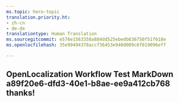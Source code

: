 ```yaml
---
ms.topic: hero-topic
translation.priority.ht:
- zh-cn
- de-de
translationtype: Human Translation
ms.sourcegitcommit: e576e1563358a884dd525ebedb636750f51f618e
ms.openlocfilehash: 35e99494378accf36453e940d009c6f019096eff

---
```

## OpenLocalization Workflow Test MarkDown a89f20e6-dfd3-40e1-b8ae-ee9a412cb768 thanks!



<!--HONumber=Aug16_HO3-->


